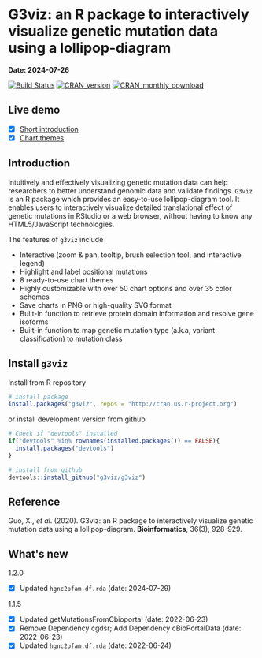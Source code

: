# <a name="top"></a>G3viz: an R package to interactively visualize genetic mutation data using a lollipop-diagram

  **Date: 2024-07-26**
  
  [![Build Status](https://travis-ci.org/G3viz/g3viz.svg?branch=master)](https://travis-ci.org/G3viz/g3viz)
  [![CRAN_version](http://www.r-pkg.org/badges/version/g3viz)](https://cran.r-project.org/package=g3viz)
  [![CRAN_monthly_download](https://cranlogs.r-pkg.org/badges/g3viz)](https://cran.r-project.org/package=g3viz)

## Live demo
- [x] [Short introduction](https://g3viz.github.io/g3viz/)
- [x] [Chart themes](https://g3viz.github.io/g3viz/chart_themes.html)

## Introduction

Intuitively and effectively visualizing genetic mutation data can help researchers to better understand genomic data and validate findings.  `G3viz` is an R package which provides an easy-to-use lollipop-diagram tool.  It enables users to interactively visualize detailed translational effect of genetic mutations in RStudio or a web browser, without having to know any HTML5/JavaScript technologies.

The features of `g3viz` include

- Interactive (zoom & pan, tooltip, brush selection tool, and interactive legend)
- Highlight and label positional mutations
- 8 ready-to-use chart themes
- Highly customizable with over 50 chart options and over 35 color schemes
- Save charts in PNG or high-quality SVG format
- Built-in function to retrieve protein domain information and resolve gene isoforms
- Built-in function to map genetic mutation type (a.k.a, variant classification) to mutation class

## Install `g3viz`

Install from R repository
```r
# install package
install.packages("g3viz", repos = "http://cran.us.r-project.org")
```
or install development version from github
```r
# Check if "devtools" installed
if("devtools" %in% rownames(installed.packages()) == FALSE){ 
  install.packages("devtools")
}

# install from github
devtools::install_github("g3viz/g3viz")
```

## Reference

Guo, X., *et al*. (2020). G3viz: an R package to interactively visualize genetic mutation data using a lollipop-diagram. **Bioinformatics**, 36(3), 928-929.

## What's new

1.2.0 
  - [x] Updated `hgnc2pfam.df.rda` (date: 2024-07-29)

1.1.5 
  - [x] Updated getMutationsFromCbioportal (date: 2022-06-23)
  - [x] Remove Dependency cgdsr; Add Dependency cBioPortalData (date: 2022-06-23)
  - [x] Updated `hgnc2pfam.df.rda` (date: 2022-06-24)
